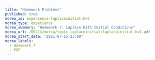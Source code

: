 ```yaml
---
title: "Homework Problems"
published: true
morea_id: experience-laplaceinitial-hw7
morea_type: experience
morea_summary: "Homework 7: Laplace With Initial Conditions"
morea_url: /EE213/morea/topic-laplaceinitial/laplaceinitial-hw7.pdf
morea_start_date: "2021-07-15T23:00"
morea_labels:
  - Homework 7
  - PDF
---
```

